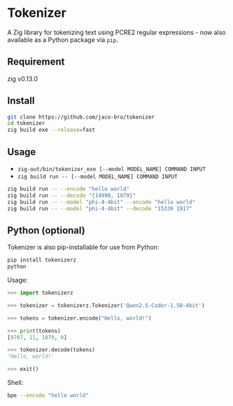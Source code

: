 # Tokenizer
A Zig library for tokenizing text using PCRE2 regular expressions - now also available as a Python package via `pip`.

## Requirement
zig v0.13.0

## Install
```bash
git clone https://github.com/jaco-bro/tokenizer
cd tokenizer
zig build exe --release=fast
```

## Usage
- `zig-out/bin/tokenizer_exe [--model MODEL_NAME] COMMAND INPUT` 
- `zig build run -- [--model MODEL_NAME] COMMAND INPUT` 

```bash
zig build run -- --encode "hello world"
zig build run -- --decode "{14990, 1879}"
zig build run -- --model "phi-4-4bit" --encode "hello world"
zig build run -- --model "phi-4-4bit" --decode "15339 1917"
```

## Python (optional)
Tokenizer is also pip-installable for use from Python:
```bash
pip install tokenizerz
python
```

Usage:
```python
>>> import tokenizerz

>>> tokenizer = tokenizerz.Tokenizer('Qwen2.5-Coder-1.5B-4bit')

>>> tokens = tokenizer.encode("Hello, world!")

>>> print(tokens)
[9707, 11, 1879, 0]

>>> tokenizer.decode(tokens)
'Hello, world!'

>>> exit()
```

Shell:
```bash
bpe --encode "hello world"
```

